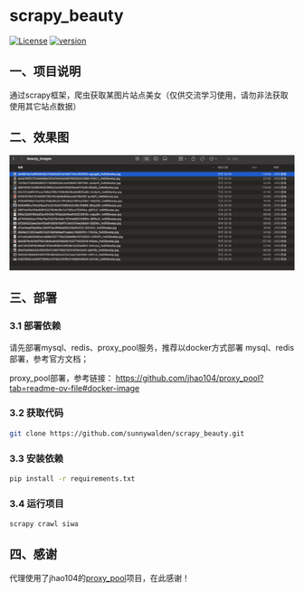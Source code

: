 # scrapy_beauty

[![License](https://img.shields.io/badge/License-Apache%202.0-blue.svg)](http://github.com/hhyo/archery/blob/master/LICENSE)
[![version](https://img.shields.io/badge/python-3.7.5-blue.svg)](https://www.python.org/downloads/release/python-375/)

## 一、项目说明

通过scrapy框架，爬虫获取某图片站点美女（仅供交流学习使用，请勿非法获取使用其它站点数据）


## 二、效果图

![预览](./demo/beauty_demo.png)

## 三、部署

### 3.1 部署依赖

请先部署mysql、redis、proxy_pool服务，推荐以docker方式部署
mysql、redis部署，参考官方文档；

proxy_pool部署，参考链接：
https://github.com/jhao104/proxy_pool?tab=readme-ov-file#docker-image

### 3.2 获取代码

```bash
git clone https://github.com/sunnywalden/scrapy_beauty.git
```
### 3.3 安装依赖

```bash
pip install -r requirements.txt
```

### 3.4 运行项目

```bash
scrapy crawl siwa
```


## 四、感谢

代理使用了jhao104的[proxy_pool](https://github.com/jhao104/proxy_pool)项目，在此感谢！


